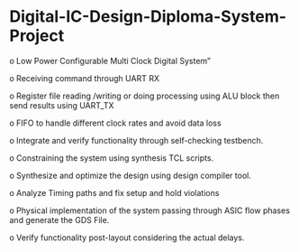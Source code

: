 # Digital-IC-Design-Diploma-System-Project

o	Low Power Configurable Multi Clock Digital System”

o	Receiving command through UART RX 

o	Register file reading /writing or doing processing using ALU block then send results using UART_TX

o	FIFO to handle different clock rates and avoid data loss 

o	Integrate and verify functionality through self-checking testbench.

o	Constraining the system using synthesis TCL scripts.

o	Synthesize and optimize the design using design compiler tool.

o	Analyze Timing paths and fix setup and hold violations

o	Physical implementation of the system passing through ASIC flow phases and generate the GDS File.

o	Verify functionality post-layout considering the actual delays. 

